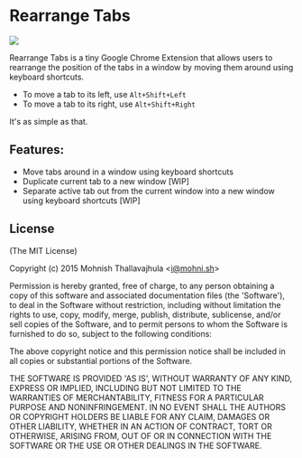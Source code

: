 # Rearrange Tabs

![](http://i.imgur.com/BFar404.png)

Rearrange Tabs is a tiny Google Chrome Extension that allows users
to rearrange the position of the tabs in a window by moving them
around using keyboard shortcuts.

- To move a tab to its left, use `Alt+Shift+Left`
- To move a tab to its right, use `Alt+Shift+Right`

It's as simple as that.

## Features:

- Move tabs around in a window using keyboard shortcuts
- Duplicate current tab to a new window [WIP]
- Separate active tab out from the current window into a new window
using keyboard shortcuts [WIP]

## License

(The MIT License)

Copyright (c) 2015 Mohnish Thallavajhula &lt;i@mohni.sh&gt;

Permission is hereby granted, free of charge, to any person obtaining
a copy of this software and associated documentation files (the
'Software'), to deal in the Software without restriction, including
without limitation the rights to use, copy, modify, merge, publish,
distribute, sublicense, and/or sell copies of the Software, and to
permit persons to whom the Software is furnished to do so, subject to
the following conditions:

The above copyright notice and this permission notice shall be
included in all copies or substantial portions of the Software.

THE SOFTWARE IS PROVIDED 'AS IS', WITHOUT WARRANTY OF ANY KIND,
EXPRESS OR IMPLIED, INCLUDING BUT NOT LIMITED TO THE WARRANTIES OF
MERCHANTABILITY, FITNESS FOR A PARTICULAR PURPOSE AND NONINFRINGEMENT.
IN NO EVENT SHALL THE AUTHORS OR COPYRIGHT HOLDERS BE LIABLE FOR ANY
CLAIM, DAMAGES OR OTHER LIABILITY, WHETHER IN AN ACTION OF CONTRACT,
TORT OR OTHERWISE, ARISING FROM, OUT OF OR IN CONNECTION WITH THE
SOFTWARE OR THE USE OR OTHER DEALINGS IN THE SOFTWARE.
